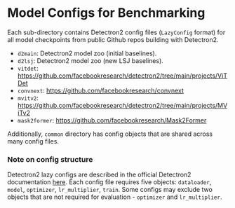 # Model Configs for Benchmarking

Each sub-directory contains Detectron2 config files (`LazyConfig` format) for
all model checkpoints from public Github repos building with Detectron2.

- `d2main`: Detectron2 model zoo (initial baselines).
- `d2lsj`: Detectron2 model zoo (new LSJ baselines).
- `vitdet`: https://github.com/facebookresearch/detectron2/tree/main/projects/ViTDet
- `convnext`: https://github.com/facebookresearch/convnext
- `mvitv2`: https://github.com/facebookresearch/detectron2/tree/main/projects/MViTv2
- `mask2former`: https://github.com/facebookresearch/Mask2Former

Additionally, `common` directory has config objects that are shared across many
config files.

### Note on config structure

Detectron2 lazy configs are described in the official Detectron2 documentation
[here](https://detectron2.readthedocs.io/en/latest/tutorials/lazyconfigs.html).
Each config file requires five objects: `dataloader`, `model`, `optimizer`,
`lr_multiplier`, `train`. Some configs may exclude two objects that are not
required for evaluation - `optimizer` and `lr_multiplier`.
